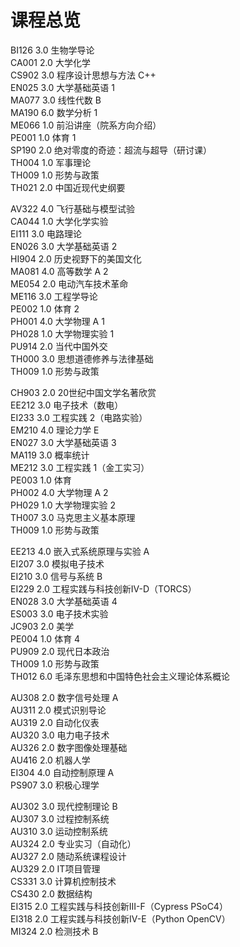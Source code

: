 # 课程总览
BI126 3.0 生物学导论  
CA001 2.0 大学化学  
CS902 3.0 程序设计思想与方法 C++  
EN025 3.0 大学基础英语 1  
MA077 3.0 线性代数 B  
MA190 6.0 数学分析 1  
ME066 1.0 前沿讲座（院系方向介绍）  
PE001 1.0 体育 1  
SP190 2.0 绝对零度的奇迹：超流与超导（研讨课）  
TH004 1.0 军事理论  
TH009 1.0 形势与政策  
TH021 2.0 中国近现代史纲要  

AV322 4.0 飞行基础与模型试验  
CA044 1.0 大学化学实验  
EI111 3.0 电路理论  
EN026 3.0 大学基础英语 2  
HI904 2.0 历史视野下的美国文化  
MA081 4.0 高等数学 A 2  
ME054 2.0 电动汽车技术革命  
ME116 3.0 工程学导论  
PE002 1.0 体育 2  
PH001 4.0 大学物理 A 1  
PH028 1.0 大学物理实验 1  
PU914 2.0 当代中国外交  
TH000 3.0 思想道德修养与法律基础  
TH009 1.0 形势与政策  

CH903 2.0 20世纪中国文学名著欣赏  
EE212 3.0 电子技术（数电）  
EI233 3.0 工程实践 2（电路实验）  
EM210 4.0 理论力学 E  
EN027 3.0 大学基础英语 3  
MA119 3.0 概率统计  
ME212 3.0 工程实践 1（金工实习）  
PE003 1.0 体育  
PH002 4.0 大学物理 A 2  
PH029 1.0 大学物理实验 2  
TH007 3.0 马克思主义基本原理  
TH009 1.0 形势与政策  

EE213 4.0 嵌入式系统原理与实验 A  
EI207 3.0 模拟电子技术  
EI210 3.0 信号与系统 B  
EI229 2.0 工程实践与科技创新IV-D（TORCS）  
EN028 3.0 大学基础英语 4  
ES003 3.0 电子技术实验  
JC903 2.0 美学  
PE004 1.0 体育 4  
PU909 2.0 现代日本政治  
TH009 1.0 形势与政策  
TH012 6.0 毛泽东思想和中国特色社会主义理论体系概论  

AU308 2.0 数字信号处理 A  
AU311 2.0 模式识别导论  
AU319 2.0 自动化仪表  
AU320 3.0 电力电子技术  
AU326 2.0 数字图像处理基础  
AU416 2.0 机器人学  
EI304 4.0 自动控制原理 A  
PS907 3.0 积极心理学  

AU302 3.0 现代控制理论 B  
AU307 3.0 过程控制系统  
AU310 3.0 运动控制系统  
AU324 2.0 专业实习（自动化）  
AU327 2.0 随动系统课程设计  
AU329 2.0 IT项目管理  
CS331 3.0 计算机控制技术  
CS430 2.0 数据结构  
EI315 2.0 工程实践与科技创新III-F（Cypress PSoC4）  
EI318 2.0 工程实践与科技创新IV-E（Python OpenCV）  
MI324 2.0 检测技术 B  


